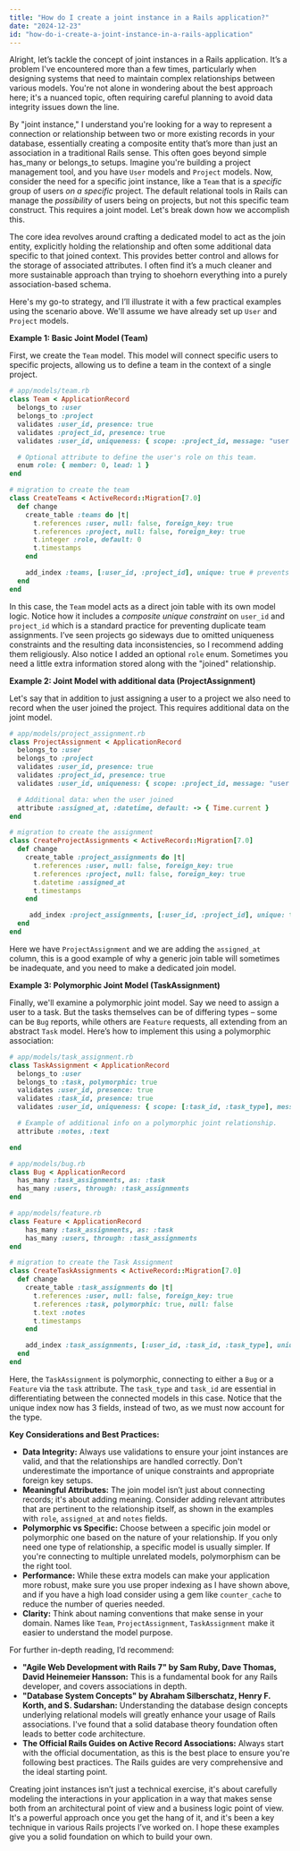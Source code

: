 ```yaml
---
title: "How do I create a joint instance in a Rails application?"
date: "2024-12-23"
id: "how-do-i-create-a-joint-instance-in-a-rails-application"
---
```


Alright, let’s tackle the concept of joint instances in a Rails application. It’s a problem I've encountered more than a few times, particularly when designing systems that need to maintain complex relationships between various models. You're not alone in wondering about the best approach here; it's a nuanced topic, often requiring careful planning to avoid data integrity issues down the line.

By "joint instance," I understand you're looking for a way to represent a connection or relationship between two or more existing records in your database, essentially creating a composite entity that’s more than just an association in a traditional Rails sense. This often goes beyond simple has_many or belongs_to setups. Imagine you're building a project management tool, and you have `User` models and `Project` models. Now, consider the need for a specific joint instance, like a `Team` that is a *specific* group of users *on a specific* project. The default relational tools in Rails can manage the *possibility* of users being on projects, but not this specific team construct. This requires a joint model. Let's break down how we accomplish this.

The core idea revolves around crafting a dedicated model to act as the join entity, explicitly holding the relationship and often some additional data specific to that joined context. This provides better control and allows for the storage of associated attributes. I often find it’s a much cleaner and more sustainable approach than trying to shoehorn everything into a purely association-based schema.

Here's my go-to strategy, and I’ll illustrate it with a few practical examples using the scenario above. We'll assume we have already set up `User` and `Project` models.

**Example 1: Basic Joint Model (Team)**

First, we create the `Team` model. This model will connect specific users to specific projects, allowing us to define a team in the context of a single project.

```ruby
# app/models/team.rb
class Team < ApplicationRecord
  belongs_to :user
  belongs_to :project
  validates :user_id, presence: true
  validates :project_id, presence: true
  validates :user_id, uniqueness: { scope: :project_id, message: "user already on this team" }

  # Optional attribute to define the user's role on this team.
  enum role: { member: 0, lead: 1 }
end
```

```ruby
# migration to create the team
class CreateTeams < ActiveRecord::Migration[7.0]
  def change
    create_table :teams do |t|
      t.references :user, null: false, foreign_key: true
      t.references :project, null: false, foreign_key: true
      t.integer :role, default: 0
      t.timestamps
    end

    add_index :teams, [:user_id, :project_id], unique: true # prevents duplicate user assignments to same project
  end
end
```

In this case, the `Team` model acts as a direct join table with its own model logic. Notice how it includes a *composite unique constraint* on `user_id` and `project_id` which is a standard practice for preventing duplicate team assignments. I’ve seen projects go sideways due to omitted uniqueness constraints and the resulting data inconsistencies, so I recommend adding them religiously. Also notice I added an optional `role` enum. Sometimes you need a little extra information stored along with the "joined" relationship.

**Example 2: Joint Model with additional data (ProjectAssignment)**

Let's say that in addition to just assigning a user to a project we also need to record when the user joined the project. This requires additional data on the joint model.

```ruby
# app/models/project_assignment.rb
class ProjectAssignment < ApplicationRecord
  belongs_to :user
  belongs_to :project
  validates :user_id, presence: true
  validates :project_id, presence: true
  validates :user_id, uniqueness: { scope: :project_id, message: "user already assigned to this project" }

  # Additional data: when the user joined
  attribute :assigned_at, :datetime, default: -> { Time.current }
end
```

```ruby
# migration to create the assignment
class CreateProjectAssignments < ActiveRecord::Migration[7.0]
  def change
    create_table :project_assignments do |t|
      t.references :user, null: false, foreign_key: true
      t.references :project, null: false, foreign_key: true
      t.datetime :assigned_at
      t.timestamps
    end

     add_index :project_assignments, [:user_id, :project_id], unique: true # prevents duplicate user assignments to same project
  end
end
```
Here we have `ProjectAssignment` and we are adding the `assigned_at` column, this is a good example of why a generic join table will sometimes be inadequate, and you need to make a dedicated join model.

**Example 3: Polymorphic Joint Model (TaskAssignment)**

Finally, we'll examine a polymorphic joint model. Say we need to assign a user to a task. But the tasks themselves can be of differing types – some can be `Bug` reports, while others are `Feature` requests, all extending from an abstract `Task` model. Here’s how to implement this using a polymorphic association:

```ruby
# app/models/task_assignment.rb
class TaskAssignment < ApplicationRecord
  belongs_to :user
  belongs_to :task, polymorphic: true
  validates :user_id, presence: true
  validates :task_id, presence: true
  validates :user_id, uniqueness: { scope: [:task_id, :task_type], message: "user already assigned to this task" }

  # Example of additional info on a polymorphic joint relationship.
  attribute :notes, :text

end
```
```ruby
# app/models/bug.rb
class Bug < ApplicationRecord
  has_many :task_assignments, as: :task
  has_many :users, through: :task_assignments
end
```

```ruby
# app/models/feature.rb
class Feature < ApplicationRecord
    has_many :task_assignments, as: :task
    has_many :users, through: :task_assignments
end
```

```ruby
# migration to create the Task Assignment
class CreateTaskAssignments < ActiveRecord::Migration[7.0]
  def change
    create_table :task_assignments do |t|
      t.references :user, null: false, foreign_key: true
      t.references :task, polymorphic: true, null: false
      t.text :notes
      t.timestamps
    end

    add_index :task_assignments, [:user_id, :task_id, :task_type], unique: true #prevents duplicate user assignments to same polymorphic task
  end
end
```

Here, the `TaskAssignment` is polymorphic, connecting to either a `Bug` or a `Feature` via the `task` attribute. The `task_type` and `task_id` are essential in differentiating between the connected models in this case. Notice that the unique index now has 3 fields, instead of two, as we must now account for the type.

**Key Considerations and Best Practices:**

*   **Data Integrity:** Always use validations to ensure your joint instances are valid, and that the relationships are handled correctly. Don't underestimate the importance of unique constraints and appropriate foreign key setups.
*   **Meaningful Attributes:** The join model isn’t just about connecting records; it's about adding meaning. Consider adding relevant attributes that are pertinent to the relationship itself, as shown in the examples with `role`, `assigned_at` and `notes` fields.
*   **Polymorphic vs Specific:** Choose between a specific join model or polymorphic one based on the nature of your relationship. If you only need one type of relationship, a specific model is usually simpler. If you're connecting to multiple unrelated models, polymorphism can be the right tool.
*   **Performance:** While these extra models can make your application more robust, make sure you use proper indexing as I have shown above, and if you have a high load consider using a gem like `counter_cache` to reduce the number of queries needed.
*   **Clarity:** Think about naming conventions that make sense in your domain. Names like `Team`, `ProjectAssignment`, `TaskAssignment` make it easier to understand the model purpose.

For further in-depth reading, I’d recommend:

*   **"Agile Web Development with Rails 7" by Sam Ruby, Dave Thomas, David Heinemeier Hansson:** This is a fundamental book for any Rails developer, and covers associations in depth.
*   **"Database System Concepts" by Abraham Silberschatz, Henry F. Korth, and S. Sudarshan:** Understanding the database design concepts underlying relational models will greatly enhance your usage of Rails associations. I've found that a solid database theory foundation often leads to better code architecture.
*   **The Official Rails Guides on Active Record Associations:** Always start with the official documentation, as this is the best place to ensure you're following best practices. The Rails guides are very comprehensive and the ideal starting point.

Creating joint instances isn’t just a technical exercise, it's about carefully modeling the interactions in your application in a way that makes sense both from an architectural point of view and a business logic point of view. It's a powerful approach once you get the hang of it, and it's been a key technique in various Rails projects I’ve worked on. I hope these examples give you a solid foundation on which to build your own.
